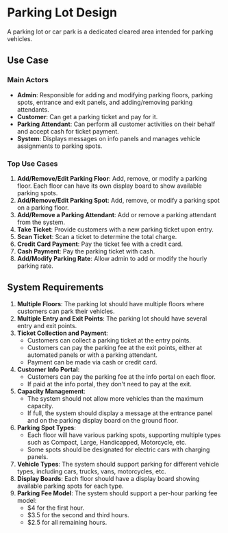 # Parking Lot Design

A parking lot or car park is a dedicated cleared area intended for parking vehicles.

## Use Case

### Main Actors
- **Admin**: Responsible for adding and modifying parking floors, parking spots, entrance and exit panels, and adding/removing parking attendants.
- **Customer**: Can get a parking ticket and pay for it.
- **Parking Attendant**: Can perform all customer activities on their behalf and accept cash for ticket payment.
- **System**: Displays messages on info panels and manages vehicle assignments to parking spots.

### Top Use Cases

1. **Add/Remove/Edit Parking Floor**: Add, remove, or modify a parking floor. Each floor can have its own display board to show available parking spots.
2. **Add/Remove/Edit Parking Spot**: Add, remove, or modify a parking spot on a parking floor.
3. **Add/Remove a Parking Attendant**: Add or remove a parking attendant from the system.
4. **Take Ticket**: Provide customers with a new parking ticket upon entry.
5. **Scan Ticket**: Scan a ticket to determine the total charge.
6. **Credit Card Payment**: Pay the ticket fee with a credit card.
7. **Cash Payment**: Pay the parking ticket with cash.
8. **Add/Modify Parking Rate**: Allow admin to add or modify the hourly parking rate.

## System Requirements

1. **Multiple Floors**: The parking lot should have multiple floors where customers can park their vehicles.
2. **Multiple Entry and Exit Points**: The parking lot should have several entry and exit points.
3. **Ticket Collection and Payment**: 
   - Customers can collect a parking ticket at the entry points.
   - Customers can pay the parking fee at the exit points, either at automated panels or with a parking attendant.
   - Payment can be made via cash or credit card.
4. **Customer Info Portal**: 
   - Customers can pay the parking fee at the info portal on each floor.
   - If paid at the info portal, they don't need to pay at the exit.
5. **Capacity Management**: 
   - The system should not allow more vehicles than the maximum capacity.
   - If full, the system should display a message at the entrance panel and on the parking display board on the ground floor.
6. **Parking Spot Types**: 
   - Each floor will have various parking spots, supporting multiple types such as Compact, Large, Handicapped, Motorcycle, etc.
   - Some spots should be designated for electric cars with charging panels.
7. **Vehicle Types**: The system should support parking for different vehicle types, including cars, trucks, vans, motorcycles, etc.
8. **Display Boards**: Each floor should have a display board showing available parking spots for each type.
9. **Parking Fee Model**: The system should support a per-hour parking fee model:
   - $4 for the first hour.
   - $3.5 for the second and third hours.
   - $2.5 for all remaining hours.

